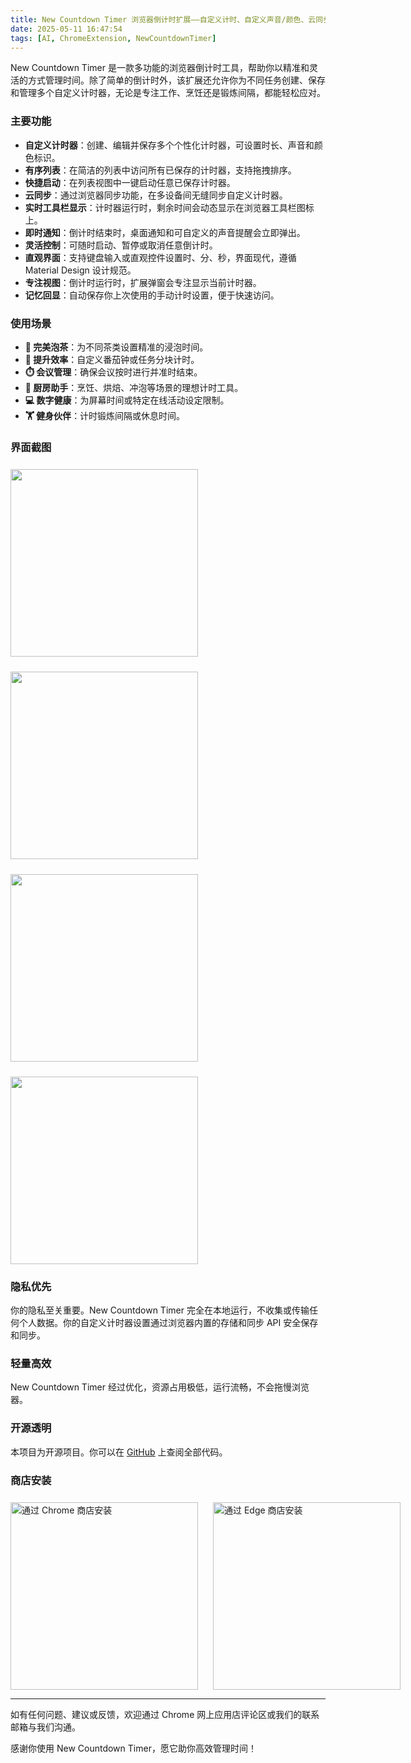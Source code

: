 ```yaml
---
title: New Countdown Timer 浏览器倒计时扩展——自定义计时、自定义声音/颜色、云同步、快捷启动列表、动态图标和通知
date: 2025-05-11 16:47:54
tags: [AI, ChromeExtension, NewCountdownTimer]
---
```


New Countdown Timer 是一款多功能的浏览器倒计时工具，帮助你以精准和灵活的方式管理时间。除了简单的倒计时外，该扩展还允许你为不同任务创建、保存和管理多个自定义计时器，无论是专注工作、烹饪还是锻炼间隔，都能轻松应对。

### 主要功能

- **自定义计时器**：创建、编辑并保存多个个性化计时器，可设置时长、声音和颜色标识。
- **有序列表**：在简洁的列表中访问所有已保存的计时器，支持拖拽排序。
- **快捷启动**：在列表视图中一键启动任意已保存计时器。
- **云同步**：通过浏览器同步功能，在多设备间无缝同步自定义计时器。
- **实时工具栏显示**：计时器运行时，剩余时间会动态显示在浏览器工具栏图标上。
- **即时通知**：倒计时结束时，桌面通知和可自定义的声音提醒会立即弹出。
- **灵活控制**：可随时启动、暂停或取消任意倒计时。
- **直观界面**：支持键盘输入或直观控件设置时、分、秒，界面现代，遵循 Material Design 设计规范。
- **专注视图**：倒计时运行时，扩展弹窗会专注显示当前计时器。
- **记忆回显**：自动保存你上次使用的手动计时设置，便于快速访问。

### 使用场景

- **🍵 完美泡茶**：为不同茶类设置精准的浸泡时间。
- **🎯 提升效率**：自定义番茄钟或任务分块计时。
- **⏱️ 会议管理**：确保会议按时进行并准时结束。
- **🍳 厨房助手**：烹饪、烘焙、冲泡等场景的理想计时工具。
- **💻 数字健康**：为屏幕时间或特定在线活动设定限制。
- **🏋️ 健身伙伴**：计时锻炼间隔或休息时间。

### 界面截图

<div style="display: flex; gap: 24px; align-items: center; justify-content: flex-start; margin-top: 24px;flex-wrap:wrap">
    <img src="/asset/new-countdown-timer/1.png" style="width: 300px;" />
    <img src="/asset/new-countdown-timer/2.png" style="width: 300px;" />
    <img src="/asset/new-countdown-timer/3.png" style="width: 300px;" />
    <img src="/asset/new-countdown-timer/4.png" style="width: 300px;" />
</div>

### 隐私优先

你的隐私至关重要。New Countdown Timer 完全在本地运行，不收集或传输任何个人数据。你的自定义计时器设置通过浏览器内置的存储和同步 API 安全保存和同步。

### 轻量高效

New Countdown Timer 经过优化，资源占用极低，运行流畅，不会拖慢浏览器。

### 开源透明

本项目为开源项目。你可以在 [GitHub](https://github.com/tower1229/countdown-chrome) 上查阅全部代码。

### 商店安装

<div style="display: flex; gap: 24px; align-items: center; justify-content: flex-start; margin-top: 24px;">
  <a href="https://chromewebstore.google.com/detail/new-countdown-timer/bidfonlkphldhabglikfailiocajegmn?authuser=0&hl=zh-CN" target="_blank" rel="noopener noreferrer">
    <img src="/asset/new-countdown-timer/install-chrome.png" alt="通过 Chrome 商店安装" style="width: 300px;" />
  </a>
  <a href="https://microsoftedge.microsoft.com/addons/detail/new-countdown-timer/inneoamppnbnoddhjapeeecilobndfpp" target="_blank" rel="noopener noreferrer">
    <img src="/asset/new-countdown-timer/install-edge.png" alt="通过 Edge 商店安装" style="width: 300px;" />
  </a>
</div>

---

如有任何问题、建议或反馈，欢迎通过 Chrome 网上应用店评论区或我们的联系邮箱与我们沟通。

感谢你使用 New Countdown Timer，愿它助你高效管理时间！
